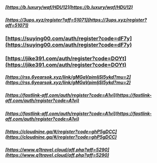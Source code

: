 ##### [https://b.luxury/waf/HDU12](https://b.luxury/waf/HDU12)

  
##### [https://3ups.xyz/register?aff=51071](https://3ups.xyz/register?aff=51071)  
### [https://suying00.com/auth/register?code=dF7y](https://suying00.com/auth/register?code=dF7y)  
### [https://jike391.com/auth/register?code=DOYt](https://jike391.com/auth/register?code=DOYt)  
##### [https://rss.6yearsok.xyz/link/gMGaVpimIjSl5ykd?mu=2](https://rss.6yearsok.xyz/link/gMGaVpimIjSl5ykd?mu=2)  
##### [https://fastlink-aff.com/auth/register?code=A1vi](https://fastlink-aff.com/auth/register?code=A1vi)  
##### [https://fastlink-aff.com/auth/register?code=A1vi](https://fastlink-aff.com/auth/register?code=A1vi)  
##### [https://cloudnine.ga/#/register?code=ghP5gDCC](https://cloudnine.ga/#/register?code=ghP5gDCC)  
##### [https://www.q1travel.cloud/aff.php?aff=5290](https://www.q1travel.cloud/aff.php?aff=5290)
